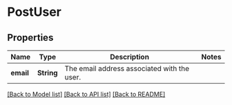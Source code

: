 # PostUser

## Properties
Name | Type | Description | Notes
------------ | ------------- | ------------- | -------------
**email** | **String** | The email address associated with the user. | 

[[Back to Model list]](../README.md#documentation-for-models) [[Back to API list]](../README.md#documentation-for-api-endpoints) [[Back to README]](../README.md)


